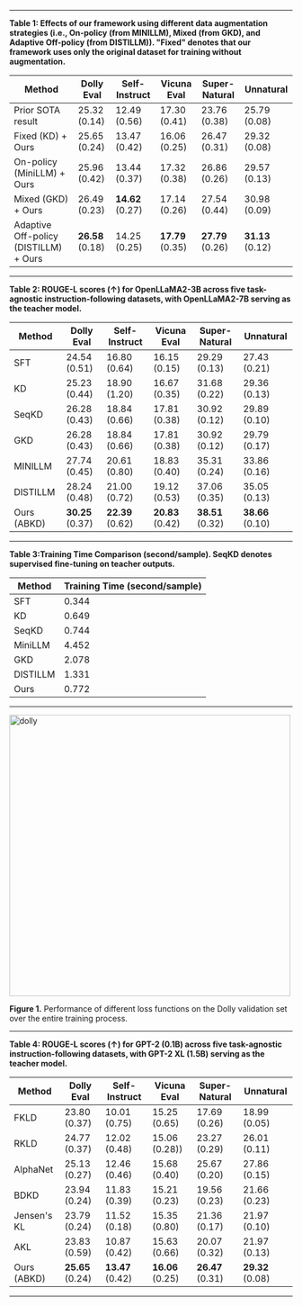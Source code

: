 

***

**Table 1: Effects of our framework using different data augmentation strategies (i.e., On-policy (from MINILLM), Mixed (from GKD), and Adaptive Off-policy (from DISTILLM)). "Fixed" denotes that our framework uses only the original dataset for training without augmentation.**

<center>

| **Method** | **Dolly Eval** | **Self-Instruct** | **Vicuna Eval** | **Super-Natural** | **Unnatural** |
|------------|--------------|----------------|--------------|----------------|------------|
| Prior SOTA result | 25.32 (0.14) | 12.49 (0.56) | 17.30 (0.41) | 23.76 (0.38) | 25.79 (0.08) |
| Fixed (KD) + Ours | 25.65 (0.24) | 13.47 (0.42) | 16.06 (0.25) | 26.47 (0.31) | 29.32 (0.08) |
| On-policy (MiniLLM) + Ours | 25.96 (0.42) | 13.44 (0.37) | 17.32 (0.38) | 26.86 (0.26) | 29.57 (0.13) |
| Mixed (GKD) + Ours | 26.49 (0.23) | **14.62** (0.27) | 17.14 (0.26) | 27.54 (0.44)| 30.98 (0.09) |
| Adaptive Off-policy (DISTILLM) + Ours | **26.58** (0.18) | 14.25 (0.25) | **17.79** (0.35) | **27.79** (0.26) | **31.13** (0.12) |

</center>

***

**Table 2: ROUGE-L scores (↑) for OpenLLaMA2-3B across five task-agnostic instruction-following datasets, with OpenLLaMA2-7B serving as the teacher model.**

| Method    | Dolly Eval | Self-Instruct | Vicuna Eval | Super-Natural | Unnatural |
|-----------|-----------|---------------|-------------|---------------|-----------|
| SFT       | 24.54 (0.51) | 16.80 (0.64) | 16.15 (0.15) | 29.29 (0.13) | 27.43 (0.21) |
| KD        | 25.23 (0.44) | 18.90 (1.20) | 16.67 (0.35) | 31.68 (0.22) | 29.36 (0.13) |
| SeqKD     | 26.28 (0.43) | 18.84 (0.66) | 17.81 (0.38) | 30.92 (0.12) | 29.89 (0.10) |
| GKD       | 26.28 (0.43) | 18.84 (0.66) | 17.81 (0.38) | 30.92 (0.12) | 29.79 (0.17) |
| MINILLM   | 27.74 (0.45) | 20.61 (0.80) | 18.83 (0.40) | 35.31 (0.24) | 33.86 (0.16) |
| DISTILLM  | 28.24 (0.48) | 21.00 (0.72) | 19.12 (0.53) | 37.06 (0.35) | 35.05 (0.13) |
| Ours (ABKD) | **30.25** (0.37) | **22.39** (0.62) | **20.83** (0.42) | **38.51** (0.32) | **38.66** (0.10) |

***

**Table 3:Training Time Comparison (second/sample). SeqKD denotes supervised fine-tuning on teacher outputs.**

| Method   | Training Time (second/sample) |
|----------|---------------------------|
| SFT      | 0.344                      |
| KD       | 0.649                      |
| SeqKD    | 0.744                      |
| MiniLLM  | 4.452                      |
| GKD      | 2.078                      |
| DISTILLM | 1.331                      |
| Ours     | 0.772                      |

***


<p >
  <img src="https://github.com/user-attachments/assets/8ef32724-24a7-4684-a801-112ecca5aae6" alt="dolly" width="500">
</p>

**Figure 1.** Performance of different loss functions on the Dolly validation set over the entire training process.

***

**Table 4: ROUGE-L scores (↑) for GPT-2 (0.1B) across five task-agnostic instruction-following datasets, with GPT-2 XL (1.5B) serving as the teacher model.**

| Method    | Dolly Eval | Self-Instruct | Vicuna Eval | Super-Natural | Unnatural |
|-----------|-----------|---------------|-------------|---------------|-----------|
| FKLD        | 23.80 (0.37) | 10.01 (0.75) | 15.25 (0.65) | 17.69 (0.26) |  18.99 (0.05) |
| RKLD        | 24.77 (0.37) | 12.02 (0.48) | 15.06 (0.28)) | 23.27 (0.29) | 26.01 (0.11) |
| AlphaNet       | 25.13 (0.27) | 12.46 (0.46) | 15.68 (0.40) | 25.67 (0.20) | 27.86 (0.15) |
| BDKD        | 23.94 (0.24) | 11.83 (0.39) | 15.21 (0.23) | 19.56 (0.23) | 21.66 (0.23) |
| Jensen's KL     | 23.79 (0.24) | 11.52 (0.18) | 15.35 (0.80) | 21.36 (0.17) | 21.97 (0.10) |
| AKL       | 23.83 (0.59) | 10.87 (0.42) | 15.63 (0.66) | 20.07 (0.32) | 21.97 (0.13) |
| Ours (ABKD) | **25.65** (0.24) | **13.47** (0.42) | **16.06** (0.25) | **26.47** (0.31) | **29.32** (0.08) |

***


